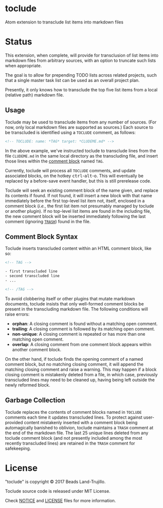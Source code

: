 toclude
=======

Atom extension to transclude list items into markdown files

Status
======

This extension, when complete, will provide for transclusion of list items into markdown files from arbitrary sources, with an option to truncate such lists when appropriate.

The goal is to allow for prepending TODO lists across related projects, such that a single master task list can be used as an overall project plan.

Presently, it only knows how to transclude the top five list items from a local (relative path) markdown file.

Usage
-----

Toclude may be used to transclude items from any number of sources. (For now, only local markdown files are supported as sources.) Each source to be transcluded is identified using a `TOCLUDE` comment, as follows:

```html
<!-- TOCLUDE: name: *TAG* target: *CLUDEME.md* -->
```

In the above example, we've instructed toclude to transclude lines from the file `CLUDEME.md` in the same local directory as the transcluding file, and insert those lines within the [comment block](#comment-block-syntax) named `TAG`.

Currently, toclude will process all `TOCLUDE` comments, and update associated blocks, on the hotkey <kbd>ctrl</kbd>\-<kbd>alt</kbd>\-<kbd>o</kbd>. This will eventually be replaced by a before-save event handler, but this is still prerelease code.

Toclude will seek an existing comment block of the name given, and replace its contents if found. If not found, it will insert a new block with that name immediately before the first top-level list item not, itself, enclosed in a comment block (*i.e.*, the first list item not presumably managed by toclude or another plugin). If no top-level list items are found in the including file, the new comment block will be inserted immediately following the last comment (ignoring [`TRASH`](#garbage-collection)) found in the file.

Comment Block Syntax
--------------------

Toclude inserts transcluded content within an HTML comment block, like so:

```html
<!-- TAG -->

- first transcluded line
- second transcluded line
- ...

<!-- /TAG -->
```

To avoid clobbering itself or other plugins that mutate markdown documents, toclude insists that only well-formed comment blocks be present in the transcluding markdown file. The following conditions will raise errors:
* **orphan**: A closing comment is found without a matching open comment.
* **trailing**: A closing comment is followed by its matching open comment.
* **non-unique**: A closing comment is repeated or has more than one matching open comment.
* **overlap**: A closing comment from one comment block appears within another comment block.

On the other hand, if toclude finds the opening comment of a named comment block, but no matching closing comment, it will append the matching closing comment and raise a warning. This may happen if a block closing comment is mistakenly deleted from a file, in which case, previously transcluded lines may need to be cleaned up, having being left outside the newly reformed block.

Garbage Collection
------------------

Toclude replaces the contents of comment blocks named in `TOCLUDE` comments each time it updates transcluded lines. To protect against user-provided content mistakenly inserted with a comment block being automagically banished to oblivion, toclude maintains a `TRASH` comment at the end of the markdown file. The last 25 unique lines deleted from any toclude comment block (and not presently included among the most recently transcluded lines) are retained in the `TRASH` comment for safekeeping.

License
=======

"toclude" is copyright © 2017 Beads Land-Trujillo.

Toclude source code is released under MIT License.

Check [NOTICE](NOTICE.md) and [LICENSE](LICENSE.md) files for more information.
